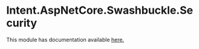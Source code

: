 ﻿# Intent.AspNetCore.Swashbuckle.Security

This module has documentation available [here.](https://docs.intentarchitect.com/articles/modules-dotnet/intent-aspnetcore-swashbuckle-security/intent-aspnetcore-swashbuckle-security.html)

